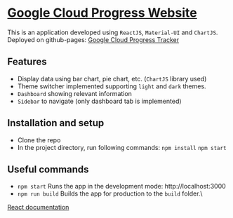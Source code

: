 # [Google Cloud Progress Website](https://anishsahu10.github.io/dashboard/)
This is an application developed using `ReactJS`, `Material-UI` and `ChartJS`.
Deployed on github-pages:
[Google Cloud Progress Tracker](https://anishsahu10.github.io/dashboard/)

## Features
* Display data using bar chart, pie chart, etc. (`ChartJS` library used)
* Theme switcher implemented supporting `light` and `dark` themes.
* `Dashboard` showing relevant information
* `Sidebar` to navigate (only dashboard tab is implemented)

## Installation and setup
* Clone the repo
* In the project directory, run following commands:
`npm install`
`npm start`

## Useful commands
* `npm start`
Runs the app in the development mode: http://localhost:3000
* `npm run build`
Builds the app for production to the `build` folder.\

[React documentation](https://reactjs.org/)
